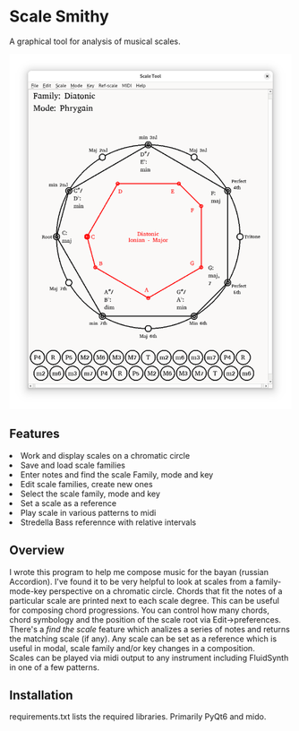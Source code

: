 # Scale Smithy

A graphical tool for analysis of musical scales.

![Screenshot.png](Documentation/Screenshot.png)

## Features
<li>Work and display scales on a chromatic circle</li>
<li>Save and load scale families</li>
<li>Enter notes and find the scale Family, mode and key</li>
<li>Edit scale families, create new ones</li>
<li>Select the scale family, mode and key</li>
<li>Set a scale as a reference</li>
<li>Play scale in various patterns to midi
<li>Stredella Bass referennce with relative intervals</li>

## Overview
I wrote this program to help me compose music for the 
bayan (russian Accordion).  I've found it to be very helpful
to look at scales from a family-mode-key perspective on
a chromatic circle.  Chords that fit the notes of a particular 
scale are printed next to each scale degree.  This can be useful
for composing chord progressions. You can control
how many chords, chord symbology and the position of the
scale root via Edit->preferences.  There's a *find the scale* feature
which analizes a series of notes and returns the matching scale 
(if any). Any scale can be set as a reference which is useful
in modal, scale family and/or key changes in a composition.  
Scales can be played via midi output to any instrument including
FluidSynth in one of a few patterns.

## Installation
requirements.txt lists the required libraries.  Primarily PyQt6
and mido.


